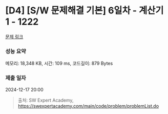 # [D4] [S/W 문제해결 기본] 6일차 - 계산기1 - 1222 

[문제 링크](https://swexpertacademy.com/main/code/problem/problemDetail.do?contestProbId=AV14mbSaAEwCFAYD) 

### 성능 요약

메모리: 18,348 KB, 시간: 109 ms, 코드길이: 879 Bytes

### 제출 일자

2024-12-17 20:00



> 출처: SW Expert Academy, https://swexpertacademy.com/main/code/problem/problemList.do